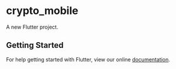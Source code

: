 # crypto_mobile

A new Flutter project.

## Getting Started

For help getting started with Flutter, view our online
[documentation](https://flutter.io/).
